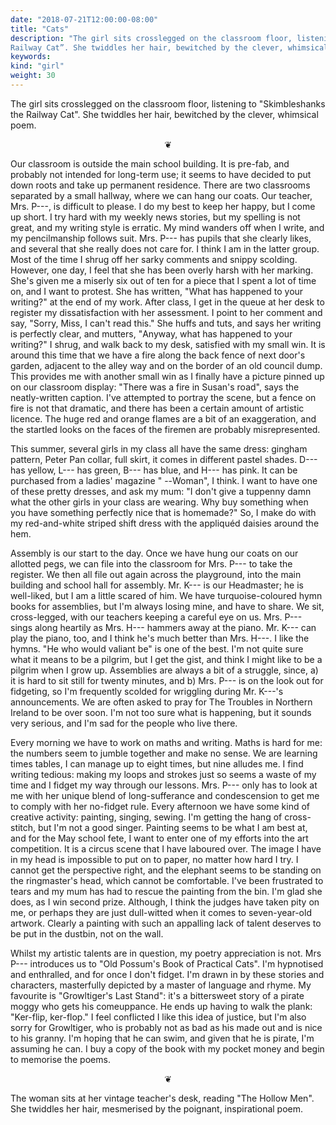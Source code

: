 ```yaml
---
date: "2018-07-21T12:00:00-08:00"
title: "Cats"
description: "The girl sits crosslegged on the classroom floor, listening to “Skimbleshanks the
Railway Cat”. She twiddles her hair, bewitched by the clever, whimsical poem."
keywords:
kind: "girl"
weight: 30
---
```


The girl sits crosslegged on the classroom floor, listening to <span dir="rtl">"</span>Skimbleshanks
the Railway Cat". She twiddles her hair, bewitched by the clever, whimsical poem.

<p style="text-align: center;">
❦
</p>

Our classroom is outside the main school building. It is pre-fab, and probably not intended for
long-term use; it seems to have decided to put down roots and take up permanent residence. There are
two classrooms separated by a small hallway, where we can hang our coats. Our teacher, Mrs. P---,
is difficult to please. I do my best to keep her happy, but I come up short. I try hard with my
weekly news stories, but my spelling is not great, and my writing style is erratic. My mind wanders
off when I write, and my pencilmanship follows suit. Mrs. P--- has pupils that she clearly likes,
and several that she really does not care for. I think I am in the latter group. Most of the time I
shrug off her sarky comments and snippy scolding. However, one
day, I feel that she has
been overly harsh with her marking. She<span dir="rtl">'</span>s given me a miserly six out of ten
for a piece that I spent a lot of time on, and I want to protest. She has written, <span
dir="rtl">"</span>What has happened to your writing?" at the end of my work. After class, I get in
the queue at her desk to register my dissatisfaction with her assessment. I point to her comment and
say, <span dir="rtl">"</span>Sorry, Miss, I can<span dir="rtl">'</span>t read this." She huffs and
tuts, and says her writing is perfectly clear, and mutters, <span dir="rtl">"</span>Anyway, what has
happened to your writing?" I shrug, and walk back to my desk, satisfied with my small win. It is
around this time that we have a fire along the back fence of next door<span dir="rtl">'</span>s
garden, adjacent to the alley way and on the border of an old council dump. This provides me with
another small win as I finally have a picture pinned up on our classroom display: <span
dir="rtl">"</span>There was a fire in Susan<span dir="rtl">'</span>s road", says the neatly-written
caption. I<span dir="rtl">'</span>ve attempted to portray the scene, but a fence on fire is not that
dramatic, and there has been a certain amount of artistic licence. The huge red and orange flames
are a bit of an exaggeration, and the startled looks on the faces of the firemen are probably
misrepresented.

This summer, several girls in my class all have the same dress: gingham pattern, Peter Pan collar,
full skirt, it comes in different pastel shades. D--- has yellow, L--- has green, B--- has blue,
and H--- has pink. It can be purchased from a ladies<span dir="rtl">'</span> magazine <span
dir="rtl">-- "</span>Woman", I think. I want to have one of these pretty dresses, and ask my mum:
<span dir="rtl">"</span>I don<span dir="rtl">'</span>t give a tuppenny damn what the other girls in
your class are wearing. Why buy something when you have something perfectly nice that is homemade?"
So, I make do with my red-and-white striped shift dress with the appliquéd daisies around the hem.

Assembly is our start to the day. Once we have hung our coats on our allotted pegs, we can file into
the classroom for Mrs. P--- to take the register. We then all file out again across the playground,
into the main building and school hall for assembly. Mr. K--- is our Headmaster; he is well-liked,
but I am a little scared of him. We have turquoise-coloured hymn books for assemblies, but I<span
dir="rtl">'</span>m always losing mine, and have to share. We sit, cross-legged, with our teachers
keeping a careful eye on us. Mrs. P--- sings along heartily as Mrs. H--- hammers away at the
piano. Mr. K--- can play the piano, too, and I think he<span dir="rtl">'</span>s much better than
Mrs. H---. I like the hymns. <span dir="rtl">"</span>He who would valiant be" is one of the best.
I<span dir="rtl">'</span>m not quite sure what it means to be a pilgrim, but I get the gist, and
think I might like to be a pilgrim when I grow up. Assemblies are always a bit of a struggle, since,
a) it is hard to sit still for twenty minutes, and b) Mrs. P--- is on the look out for fidgeting,
so I<span dir="rtl">'</span>m frequently scolded for wriggling during Mr. K---'s announcements. We
are often asked to pray for The Troubles in Northern Ireland to be over soon. I<span
dir="rtl">'</span>m not too sure what is happening, but it sounds very serious, and I<span
dir="rtl">'</span>m sad for the people who live there.

Every morning we have to work on maths and writing. Maths is hard for me: the numbers seem to jumble
together and make no sense. We are learning times tables, I can manage up to eight times, but nine
alludes me. I find writing tedious: making my loops and strokes just so seems a waste of my time and
I fidget my way through our lessons. Mrs. P--- only has to look at me with her unique blend of
long-sufferance and condescension to get me to comply with her no-fidget rule. Every afternoon we
have some kind of creative activity: painting, singing, sewing. I<span dir="rtl">'</span>m getting
the hang of cross-stitch, but I<span dir="rtl">'</span>m not a good singer. Painting seems to be
what I am best at, and for the May school fete, I want to enter one of my efforts into the art
competition. It is a circus scene that I have laboured over. The image I have in my head is
impossible to put on to paper, no matter how hard I try. I cannot get the perspective right, and the
elephant seems to be standing on the ringmaster<span dir="rtl">'</span>s head, which cannot be
comfortable. I<span dir="rtl">'</span>ve been frustrated to tears and my mum has had to rescue the
painting from the bin. I<span dir="rtl">'</span>m glad she does, as I win second prize. Although, I
think the judges have taken pity on me, or perhaps they are just dull-witted when it comes to
seven-year-old artwork. Clearly a painting with such an appalling lack of talent deserves to be put
in the dustbin, not on the wall.

Whilst my artistic talents are in question, my poetry appreciation is not. Mrs P--- introduces us
to <span dir="rtl">"</span>Old Possum<span dir="rtl">'</span>s Book of Practical Cats". I<span
dir="rtl">'</span>m hypnotised and enthralled, and for once I don<span dir="rtl">'</span>t fidget.
I<span dir="rtl">'</span>m drawn in by these stories and characters, masterfully depicted by a
master of language and rhyme. My favourite is <span dir="rtl">"</span>Growltiger<span
dir="rtl">'</span>s Last Stand": it<span dir="rtl">'</span>s a bittersweet story of a pirate moggy
who gets his comeuppance. He ends up having to walk the plank: <span dir="rtl">"</span>Ker-flip,
ker-flop." I feel conflicted I like this idea of justice, but I<span dir="rtl">'</span>m also sorry
for Growltiger, who is probably not as bad as his made out and is nice to his granny. I<span
dir="rtl">'</span>m hoping that he can swim, and given that he is pirate, I<span dir="rtl">'</span>m
assuming he can. I buy a copy of the book with my pocket money and begin to memorise the poems.

<p style="text-align: center;">
❦
</p>

The woman sits at her vintage teacher<span dir="rtl">'</span>s desk, reading <span
dir="rtl">"</span>The Hollow Men". She twiddles her hair, mesmerised by the poignant, inspirational
poem.
